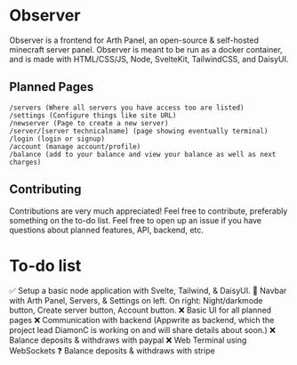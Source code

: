# Observer

Observer is a frontend for Arth Panel, an open-source & self-hosted minecraft server panel. Observer is meant to be run as a docker container, and is made with HTML/CSS/JS, Node, SvelteKit, TailwindCSS, and DaisyUI.  

## Planned Pages

```
/servers (Where all servers you have access too are listed)
/settings (Configure things like site URL)
/newserver (Page to create a new server)
/server/[server technicalname] (page showing eventually terminal)
/login (login or signup)
/account (manage account/profile)
/balance (add to your balance and view your balance as well as next charges)
```

## Contributing

Contributions are very much appreciated! Feel free to contribute, preferably something on the to-do list. Feel free to open up an issue if you have questions about planned features, API, backend, etc.

# To-do list
✅ Setup a basic node application with Svelte, Tailwind, & DaisyUI.
🔨 Navbar with Arth Panel, Servers, & Settings on left. On right: Night/darkmode button, Create server button, Account button.
❌ Basic UI for all planned pages
❌ Communication with backend (Appwrite as backend, which the project lead DiamonC is working on and will share details about soon.) 
❌ Balance deposits & withdraws with paypal
❌ Web Terminal using WebSockets
❓ Balance deposits & withdraws with stripe
